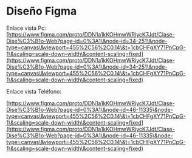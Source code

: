 # Diseño Figma

Enlace vista Pc:[https://www.figma.com/proto/DDN1a1kKOHmwWRiycK7Jdt/Clase-Dise%C3%B1o-Web?page-id=0%3A1\&node-id=34-251\&node-type=canvas\&viewport=455%2C56%2C0.14\&t=1cbCHFgXY71PnCpG-1\&scaling=scale-down-width\&content-scaling=fixed](https://www.figma.com/proto/DDN1a1kKOHmwWRiycK7Jdt/Clase-Dise%C3%B1o-Web?page-id=0%3A1\&node-id=34-251\&node-type=canvas\&viewport=455%2C56%2C0.14\&t=1cbCHFgXY71PnCpG-1\&scaling=scale-down-width\&content-scaling=fixed)



Enlace vista Teléfono:

[https://www.figma.com/proto/DDN1a1kKOHmwWRiycK7Jdt/Clase-Dise%C3%B1o-Web?page-id=0%3A1\&node-id=46-11335\&node-type=canvas\&viewport=455%2C56%2C0.14\&t=1cbCHFgXY71PnCpG-1\&scaling=scale-down-width\&content-scaling=fixed](https://www.figma.com/proto/DDN1a1kKOHmwWRiycK7Jdt/Clase-Dise%C3%B1o-Web?page-id=0%3A1\&node-id=46-11335\&node-type=canvas\&viewport=455%2C56%2C0.14\&t=1cbCHFgXY71PnCpG-1\&scaling=scale-down-width\&content-scaling=fixed)
